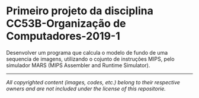 # Primeiro projeto da disciplina CC53B-Organização de Computadores-2019-1    
Desenvolver um programa que calcula o modelo de fundo de uma sequencia de imagens, utilizando o cojunto de instruções MIPS, pelo simulador MARS (MIPS Assembler and Runtime Simulator).

_________________________________________________
*All copyrighted content (images, codes, etc.) belong to their respective owners and are not included under the license of this repositorie.*
